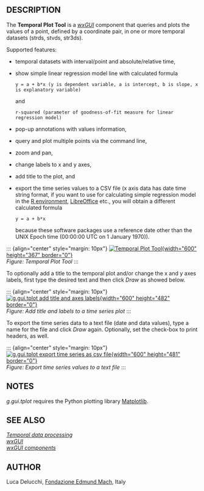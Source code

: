 ## DESCRIPTION

The **Temporal Plot Tool** is a *[wxGUI](wxGUI.html)* component that
queries and plots the values of a point, defined by a coordinate pair,
in one or more temporal datasets (strds, stvds, str3ds).

Supported features:

-   temporal datasets with interval/point and absolute/relative time,

-   show simple linear regression model line with calculated formula

        y = a + b*x (y is dependent variable, a is intercept, b is slope, x is explanatory variable)

    and

        r-squared (parameter of goodness-of-fit measure for linear regression model)

-   pop-up annotations with values information,

-   query and plot multiple points via the command line,

-   zoom and pan,

-   change labels to x and y axes,

-   add title to the plot, and

-   export the time series values to a CSV file (x axis data has date
    time string format, if you want to use for calculating simple
    regression model in the [R environment](https://www.r-project.org/),
    [LibreOffice](https://www.libreoffice.org/) etc., you will obtain a
    different calculated formula

        y = a + b*x

    because these software packages use a reference date other than the
    UNIX Epoch time (00:00:00 UTC on 1 January 1970)).

::: {align="center" style="margin: 10px"}
[![Temporal Plot Tool](tplot.png){width="600" height="367"
border="0"}](g_gui_tplot_labels.png)\
*Figure: Temporal Plot Tool*
:::

To optionally add a title to the temporal plot and/or change the x and y
axes labels, first type the desired text and then click *Draw* as showed
below.

::: {align="center" style="margin: 10px"}
[![g.gui.tplot add title and axes
labels](g_gui_tplot_labels.png){width="600" height="482"
border="0"}](g_gui_tplot_labels.png)\
*Figure: Add title and labels to a time series plot*
:::

To export the time series data to a text file (date and data values),
type a name for the file and click *Draw* again. Optionally, set the
check-box to print headers, as well.

::: {align="center" style="margin: 10px"}
[![g.gui.tplot export time series as csv
file](g_gui_tplot_export_csv.png){width="600" height="481"
border="0"}](g_gui_tplot_export_csv.png)\
*Figure: Export time series values to a text file*
:::

## NOTES

*g.gui.tplot* requires the Python plotting library
[Matplotlib](http://matplotlib.org/).

## SEE ALSO

*[Temporal data processing](temporal.html)\
[wxGUI](wxGUI.html)\
[wxGUI components](wxGUI.components.html)*

## AUTHOR

Luca Delucchi, [Fondazione Edmund Mach](http://www.gis.cri.fmach.it),
Italy
